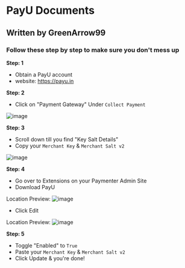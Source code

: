# PayU Documents

## Written by GreenArrow99

### Follow these step by step to make sure you don't mess up

**Step: 1**
- Obtain a PayU account
 - website: https://payu.in

**Step: 2**
- Click on "Payment Gateway" Under `Collect Payment`

![image](https://github.com/Paymenter/Extensions/assets/88144943/5fb70829-f965-4d85-a5a0-de2125fb4f41)


**Step: 3**
- Scroll down till you find "Key Salt Details"
 - Copy your `Merchant Key` & `Merchant Salt v2`

![image](https://github.com/Paymenter/Extensions/assets/88144943/167ba5f9-23cc-498d-9dc6-e18d91eac298)


**Step: 4**
- Go over to Extensions on your Paymenter Admin Site
- Download PayU

Location Preview:
![image](https://github.com/Paymenter/Extensions/assets/88144943/a25bbae9-ca4b-4611-b947-2f036f75da94)

- Click Edit

Location Preview:
![image](https://github.com/Paymenter/Extensions/assets/88144943/7892a4d9-2788-4bb9-afa1-16e945114bcf)

**Step: 5**
- Toggle "Enabled" to `True`
- Paste your `Merchant Key` & `Merchant Salt v2`
- Click Update & you're done!
